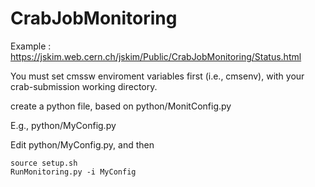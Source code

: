 # CrabJobMonitoring

Example : https://jskim.web.cern.ch/jskim/Public/CrabJobMonitoring/Status.html

You must set cmssw enviroment variables first (i.e., cmsenv), with your crab-submission working directory.

create a python file, based on python/MonitConfig.py

E.g., python/MyConfig.py

Edit python/MyConfig.py, and then


```
source setup.sh
RunMonitoring.py -i MyConfig
```
